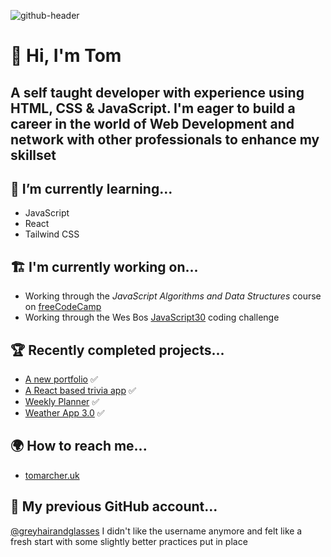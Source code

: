 ![github-header](https://user-images.githubusercontent.com/106677254/171437284-d45cbedd-021d-45d3-b3b4-bbc4b5ad85fa.png)

# 👋 Hi, I'm Tom 
## A self taught developer with experience using HTML, CSS & JavaScript. I'm eager to build a career in the world of Web Development and network with other professionals to enhance my skillset


## 🌱 I’m currently learning...
- JavaScript
- React
- Tailwind CSS


## 🏗️ I'm currently working on...
- Working through the _JavaScript Algorithms and Data Structures_ course on [freeCodeCamp](https://www.freecodecamp.org/learn/javascript-algorithms-and-data-structures/)
- Working through the Wes Bos [JavaScript30](https://javascript30.com/) coding challenge

## 🏆 Recently completed projects...
- [A new portfolio](https://www.tomarcher.uk/) ✅
- [A React based trivia app](https://idyllic-llama-9692b4.netlify.app/) ✅
- [Weekly Planner](https://unique-empanada-c87612.netlify.app/) ✅
- [Weather App 3.0](https://regal-sfogliatella-47f736.netlify.app/) ✅

## 🌍 How to reach me...
- [tomarcher.uk](https://www.tomarcher.uk)
 

## 👴 My previous GitHub account...

[@greyhairandglasses](https://github.com/greyhairandglasses)
I didn't like the username anymore and felt like a fresh start with some slightly better practices put in place

<!---
tomarcher88/tomarcher88 is a ✨ special ✨ repository because its `README.md` (this file) appears on your GitHub profile.
You can click the Preview link to take a look at your changes.
--->
